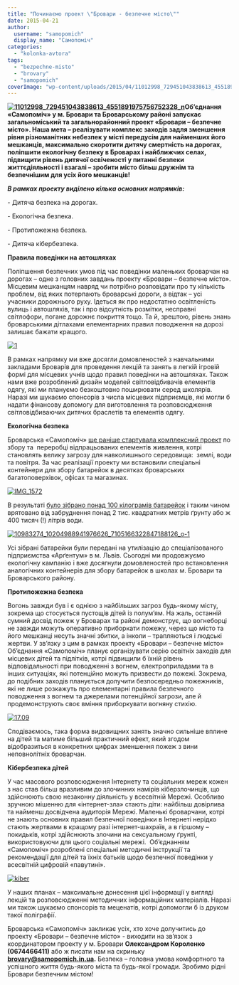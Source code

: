 ```yaml
---
title: "Починаємо проект \"Бровари - безпечне місто\""
date: 2015-04-21
author: 
  username: "samopomich"
  display_name: "Самопоміч"
categories: 
  - "kolonka-avtora"
tags: 
  - "bezpechne-misto"
  - "brovary"
  - "samopomich"
coverImage: "wp-content/uploads/2015/04/11012998_729451043838613_4551891975756752328_n.jpg"
---
```


**[![11012998_729451043838613_4551891975756752328_n](https://mpz.brovary.org/wp-content/uploads/2015/04/11012998_729451043838613_4551891975756752328_n.jpg)](https://mpz.brovary.org/wp-content/uploads/2015/04/11012998_729451043838613_4551891975756752328_n.jpg)Об’єднання «Самопоміч» у м. Бровари та Броварському районі запускає загальноміський та загальнорайонний проект «Бровари – безпечне місто». Наша мета – реалізувати комплекс заходів задля зменшення рівня різноманітних небезпек у місті передусім для найменших його мешканців, максимально скоротити дитячу смертність на дорогах, поліпшити екологічну безпеку в Броварах і найближчих селах, підвищити рівень дитячої освіченості у питанні безпеки життєдіяльності і взагалі – зробити місто більш дружнім та безпечнішим для усіх його мешканців!**

**_В рамках проекту виділено кілька основних напрямків:_**

\- Дитяча безпека на дорогах.

\- Екологічна безпека.

\- Протипожежна безпека.

\- Дитяча кібербезпека.

**Правила поведінки на автошляхах**

Поліпшення безпечних умов під час поведінки маленьких броварчан на дорогах – одне з головних завдань проекту «Бровари – безпечне місто». Місцевим мешканцям навряд чи потрібно розповідати про ту кількість проблем, від яких потерпають броварські дороги, а відтак – усі учасники дорожнього руху. Ідеться як про недостатню освітленість вулиць і автошляхів, так і про відсутність розмітки, несправні світлофори, погане дорожнє покриття тощо. Та й, зрештою, рівень знань броварськими дітлахами елементарних правил поводження на дорозі залишає бажати кращого.

[![1](https://mpz.brovary.org/wp-content/uploads/2015/04/112.jpg)](https://mpz.brovary.org/wp-content/uploads/2015/04/112.jpg)

В рамках напрямку ми вже досягли домовленостей з навчальними закладами Броварів для проведення лекцій та занять в легкій ігровій формі для місцевих учнів щодо правил поведінки на автошляхах. Також нами вже розроблений дизайн моделей світловідбивачів елементів одягу, які ми плануємо безкоштовно поширювати серед школярів. Наразі ми шукаємо спонсорів з числа місцевих підприємців, які могли б надати фінансову допомогу для виготовлення та розповсюдження світловідбиваючих дитячих браслетів та елементів одягу.

**Екологічна безпека**

Броварська «Самопоміч» [ще раніше стартувала комплексний проект](https://mpz.brovary.org/berezhemo-prirodu-ridnogo-mista/) по збору та  переробці відпрацьованих елементів живлення, котрі становлять велику загрозу для навколишнього середовища:  землі, води та повітря. За час реалізації проекту ми встановили спеціальні контейнери для збору батарейок в десятках броварських багатоповерхівок, офісах та магазинах.

[![IMG_1572](https://mpz.brovary.org/wp-content/uploads/2015/04/IMG_1572.jpg)](https://mpz.brovary.org/wp-content/uploads/2015/04/IMG_1572.jpg)

В результаті [було зібрано понад 100 кілограмів батарейок](https://mpz.brovary.org/ryatuvati-zemlyu-legko/) і таким чином врятовано від забруднення понад 2 тис. квадратних метрів ґрунту або ж 400 тисяч (!) літрів води.

[![10983274_10204988941976626_7105166322847188126_o-1](https://mpz.brovary.org/wp-content/uploads/2015/04/10983274_10204988941976626_7105166322847188126_o-1.jpg)](https://mpz.brovary.org/wp-content/uploads/2015/04/10983274_10204988941976626_7105166322847188126_o-1.jpg)

Усі зібрані батарейки були передані на утилізацію до спеціалізованого підприємства «Арґентум» в м. Львів. Сьогодні ми продовжуємо екологічну кампанію і вже досягнули домовленостей про встановлення аналогічних контейнерів для збору батарейок в школах м. Бровари та Броварського району.

**Протипожежна безпека**

Вогонь завжди був і є однією з найбільших загроз будь-якому місту, зокрема що стосується пустощів дітей із полум’ям. На жаль, останній сумний досвід пожеж у Броварах та районі демонструє, що вогнеборці не завжди можуть оперативно приборкати пожежу, через що місто та його мешканці несуть значні збитки, а інколи – трапляються і людські жертви. У зв’язку з цим в рамках проекту «Бровари – безпечне місто» Об’єднання «Самопоміч» планує організувати серію освітніх заходів для місцевих дітей та підлітків, котрі підвищили б їхній рівень відповідальності при поводженні з вогнем, електроприладами та в інших ситуаціях, які потенційно можуть призвести до пожежі. Зокрема, до подібних заходів планується долучити безпосередньо пожежників, які не лише розкажуть про елементарні правила безпечного поводження з вогнем та джерелами потенційної загрози, але й продемонструють своє вміння приборкувати вогняну стихію.

[![17.09](https://mpz.brovary.org/wp-content/uploads/2015/04/17.09.jpg)](https://mpz.brovary.org/wp-content/uploads/2015/04/17.09.jpg)

Сподіваємось, така форма видовищних занять значно сильніше вплине на дітей та матиме більший практичний ефект, який згодом відобразиться в конкретних цифрах зменшення пожеж з вини неповнолітніх броварчан.

**Кібербезпека дітей**

У час масового розповсюдження Інтернету та соціальних мереж кожен з нас став більш вразливим до злочинних намірів кіберзлочинців, що здійснюють свою незаконну діяльність у всесвітній Мережі. Особливо зручною мішенню для «інтернет-зла» стають діти: найбільш довірлива та найменш досвідчена аудиторія Мережі. Маленькі броварчани, котрі не знають основних правил безпечної поведінки в Інтернеті нерідко стають жертвами в кращому разі інтернет-шахраїв, а в гіршому – покидьків, котрі здійснюють злочини на сексуальному ґрунті, використовуючи для цього соціальні мережі.  Об’єднанням «Самопоміч» розроблені спеціальні методичні інструкції та рекомендації для дітей та їхніх батьків щодо безпечної поведінки у всесвітній цифровій «павутині».

[![kiber](https://mpz.brovary.org/wp-content/uploads/2015/04/kiber.jpg)](https://mpz.brovary.org/wp-content/uploads/2015/04/kiber.jpg)

У наших планах – максимальне донесення цієї інформації у вигляді лекцій та розповсюдженні методичних інформаційних матеріалів. Наразі ми також шукаємо спонсорів та меценатів, котрі допомогли б із друком такої поліграфії.

Броварська «Самопоміч» закликає усіх, хто хоче долучитись до проекту «Бровари – безпечне місто» - виходити на зв’язок з координатором проекту у м. Бровари **Олександром Короленко (0674466411)** або ж писати нам на скриньку **[brovary@samopomich.in.ua](mailto:brovary@samopomich.in.ua).** Безпека – головна умова комфортного та успішного життя будь-якого міста та будь-якої громади. Зробимо рідні Бровари безпечним містом!
